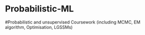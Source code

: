 # Probabilistic-ML
#Probabilistic and unsupervised Coursework (including MCMC, EM algorithm, Optimisation, LGSSMs)
